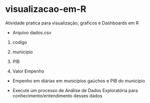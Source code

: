 # visualizacao-em-R
Atividade pratica para visualização, graficos e Dashboards em R

- Arquivo dados.csv

1. codigo

2. municipio

3. PIB

4. Valor Empenho

- Empenho em diárias em municípios gaúchos e PIB do município

- Execute um processo de Análise de Dados Exploratória para conhecimento/entendimento desses dados

